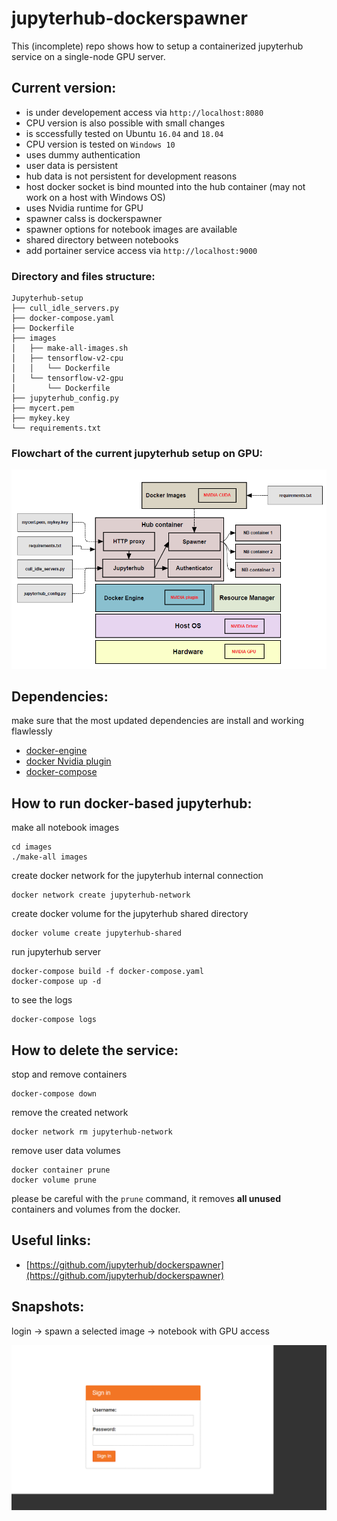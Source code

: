 # jupyterhub-dockerspawner
This (incomplete) repo shows how to setup a containerized jupyterhub service on a single-node GPU server.

## Current version:
- is under developement access via `http://localhost:8080`
- CPU version is also possible with small changes 
- is sccessfully tested on Ubuntu `16.04` and `18.04`
- CPU version is tested on `Windows 10`
- uses dummy authentication
- user data is persistent
- hub data is not persistent for development reasons
- host docker socket is bind mounted into the hub container (may not work on a host with Windows OS)
- uses Nvidia runtime for GPU
- spawner calss is dockerspawner
- spawner options for notebook images are available 
- shared directory between notebooks
- add portainer service access via `http://localhost:9000`

### Directory and files structure:
```
Jupyterhub-setup
├── cull_idle_servers.py
├── docker-compose.yaml
├── Dockerfile
├── images
│   ├── make-all-images.sh
│   ├── tensorflow-v2-cpu
│   │   └── Dockerfile
│   └── tensorflow-v2-gpu
│       └── Dockerfile
├── jupyterhub_config.py
├── mycert.pem
├── mykey.key
└── requirements.txt
```

### Flowchart of the current jupyterhub setup on GPU:
![](docs/flowchart.png)


## Dependencies:
make sure that the most updated dependencies are install and working flawlessly
- [docker-engine](https://docs.docker.com/install/) 
- [docker Nvidia plugin](https://github.com/NVIDIA/nvidia-docker)
- [docker-compose](https://docs.docker.com/compose/install/)

## __How to run docker-based jupyterhub:__

make all notebook images
```
cd images
./make-all images
```
create docker network for the jupyterhub internal connection
```
docker network create jupyterhub-network
```

create docker volume for the jupyterhub shared directory
```
docker volume create jupyterhub-shared
```

run jupyterhub server
```
docker-compose build -f docker-compose.yaml
docker-compose up -d
```

to see the logs
```
docker-compose logs
```

## __How to delete the service:__
stop and remove containers
```
docker-compose down 
```

remove the created network
```
docker network rm jupyterhub-network
```

remove user data volumes
```
docker container prune
docker volume prune 
```
please be careful with the `prune` command, it removes __all unused__ containers and volumes from the docker.

## Useful links:
- [https://github.com/jupyterhub/dockerspawner](https://github.com/jupyterhub/dockerspawner)


## Snapshots:
login -> spawn a selected image -> notebook with GPU access

![](docs/snapshots.gif)
